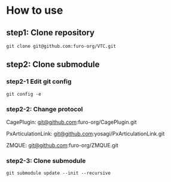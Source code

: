 # How to use

## step1: Clone repository
```
git clone git@github.com:furo-org/VTC.git
```
## step2: Clone submodule

### step2-1 Edit git config
```
git config -e
```

### step2-2: Change protocol
CagePlugin: git@github.com:furo-org/CagePlugin.git

PxArticulationLink: git@github.com:yosagi/PxArticulationLink.git

ZMQUE: git@github.com:furo-org/ZMQUE.git

### step2-3: Clone submodule
```
git submodule update --init --recursive
```
